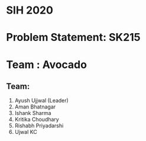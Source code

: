 
# SIH 2020

# Problem Statement: SK215

# Team : Avocado

## Team:
1. Ayush Ujjwal (Leader)
2. Aman Bhatnagar
3. Ishank Sharma
4. Kritika Choudhary
5. Rishabh Priyadarshi
6. Ujwal KC
